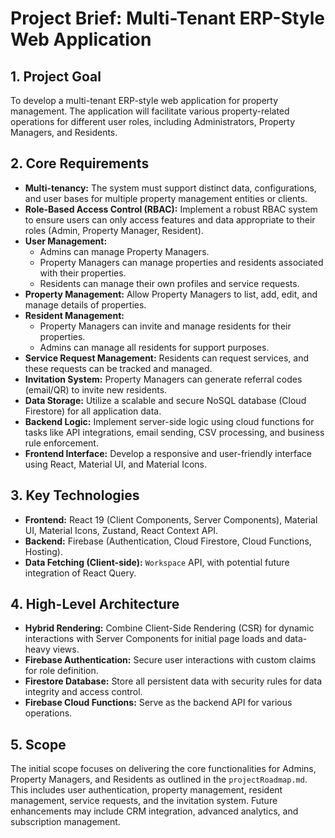 # Project Brief: Multi-Tenant ERP-Style Web Application

## 1. Project Goal

To develop a multi-tenant ERP-style web application for property management. The application will facilitate various property-related operations for different user roles, including Administrators, Property Managers, and Residents.

## 2. Core Requirements

*   **Multi-tenancy:** The system must support distinct data, configurations, and user bases for multiple property management entities or clients.
*   **Role-Based Access Control (RBAC):** Implement a robust RBAC system to ensure users can only access features and data appropriate to their roles (Admin, Property Manager, Resident).
*   **User Management:**
    *   Admins can manage Property Managers.
    *   Property Managers can manage properties and residents associated with their properties.
    *   Residents can manage their own profiles and service requests.
*   **Property Management:** Allow Property Managers to list, add, edit, and manage details of properties.
*   **Resident Management:**
    *   Property Managers can invite and manage residents for their properties.
    *   Admins can manage all residents for support purposes.
*   **Service Request Management:** Residents can request services, and these requests can be tracked and managed.
*   **Invitation System:** Property Managers can generate referral codes (email/QR) to invite new residents.
*   **Data Storage:** Utilize a scalable and secure NoSQL database (Cloud Firestore) for all application data.
*   **Backend Logic:** Implement server-side logic using cloud functions for tasks like API integrations, email sending, CSV processing, and business rule enforcement.
*   **Frontend Interface:** Develop a responsive and user-friendly interface using React, Material UI, and Material Icons.

## 3. Key Technologies

*   **Frontend:** React 19 (Client Components, Server Components), Material UI, Material Icons, Zustand, React Context API.
*   **Backend:** Firebase (Authentication, Cloud Firestore, Cloud Functions, Hosting).
*   **Data Fetching (Client-side):** `Workspace` API, with potential future integration of React Query.

## 4. High-Level Architecture

*   **Hybrid Rendering:** Combine Client-Side Rendering (CSR) for dynamic interactions with Server Components for initial page loads and data-heavy views.
*   **Firebase Authentication:** Secure user interactions with custom claims for role definition.
*   **Firestore Database:** Store all persistent data with security rules for data integrity and access control.
*   **Firebase Cloud Functions:** Serve as the backend API for various operations.

## 5. Scope

The initial scope focuses on delivering the core functionalities for Admins, Property Managers, and Residents as outlined in the `projectRoadmap.md`. This includes user authentication, property management, resident management, service requests, and the invitation system. Future enhancements may include CRM integration, advanced analytics, and subscription management.
